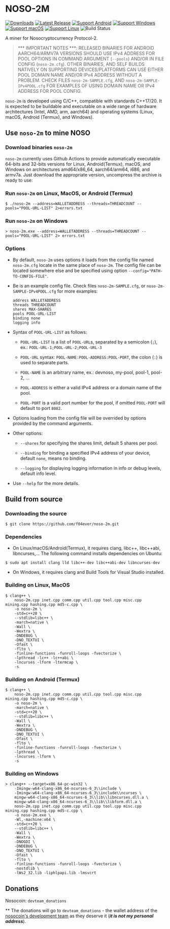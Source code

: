 # NOSO-2M
[![Downloads](https://img.shields.io/github/downloads/f04ever/noso-2m/total)](https://github.com/f04ever/noso-2m/releases)
[![Latest Release](https://img.shields.io/github/v/release/f04ever/noso-2m?label=latest%20release)](https://github.com/f04ever/noso-2m/releases/latest)
[![Support Android](https://img.shields.io/badge/support-Android-blue?logo=Android)](https://github.com/f04ever/noso-2m/releases/latest)
[![Support Windows](https://img.shields.io/badge/support-Windows-blue?logo=Windows)](https://github.com/f04ever/noso-2m/releases/latest)
[![Support macOS](https://img.shields.io/badge/support-macOS-blue?logo=macOS)](https://github.com/f04ever/noso-2m/releases/latest)
[![Support Linux](https://img.shields.io/badge/support-Linux-blue?logo=Linux)](https://github.com/f04ever/noso-2m/releases/latest)
![Build Status](https://github.com/f04ever/noso-2m/actions/workflows/build-release.yml/badge.svg)

A miner for Nosocryptocurrency Protocol-2.

> *** IMPORTANT NOTES ***: RELEASED BINARIES FOR ANDROID AARCH64/ARMV7A VERSIONS SHOULD USE IPv4 ADDRESS FOR POOL OPTIONS IN COMMAND ARGUMENT (`--pools`) AND/OR IN FILE CONFIG (`noso-2m.cfg`). OTHER BINARIES, AND SELF BUILDS NATIVELY ON SUPPORTING DEVICES/PLATFORMS CAN USE EITHER POOL DOMAIN NAME AND/OR IPv4 ADDRESS WITHOUT A PROBLEM. CHECK FILES `noso-2m-SAMPLE.cfg`, AND `noso-2m-SAMPLE-IPv4POOL.cfg` FOR
EXAMPLES OF USING DOMAIN NAME OR IPv4 ADDRESS FOR POOL CONFIG.

`noso-2m` is developed using C/C++, compatible with standards C++17/20. It is expected to be buildable and executable on a wide range of hardware architectures (Intel, AMD, arm, aarch64) and operating systems (Linux, macOS, Android (Termux), and Windows).

## Use `noso-2m` to mine NOSO

### Download binaries `noso-2m`

`noso-2m` currently uses Github Actions to provide automatically executable 64-bits and 32-bits versions for Linux, Android(Termux), macOS, and Windows on architectures amd64/x86\_64, aarch64/arm64, i686, and armv7a. Just download the appropriate version, uncompress the archive is ready to use:

### Run `noso-2m` on Linux, MacOS, or Android (Termux)

```console
$ ./noso-2m --address=WALLETADDRESS --threads=THREADCOUNT --pools="POOL-URL-LIST" 2>errors.txt
```

### Run `noso-2m` on Windows

```console
> noso-2m.exe --address=WALLETADDRESS --threads=THREADCOUNT --pools="POOL-URL-LIST" 2> errors.txt
```

### Options

- By default, `noso-2m` uses options it loads from the config file named `noso-2m.cfg` locate in the same place of `noso-2m`. The config file can be located somewhere else and be specified using option `--config="PATH-TO-CONFIG-FILE"`.

- Be is an example config file. Check files `noso-2m-SAMPLE.cfg`, or `noso-2m-SAMPLE-IPv4POOL.cfg` for more examples:

    ```
    address WALLETADDRESS
    threads THREADCOUNT
    shares MAX-SHARES
    pools POOL-URL-LIST
    binding none
    logging info
    ```

- Syntax of `POOL-URL-LIST` as follows:

    - `POOL-URL-LIST` is a list of `POOL-URL`s, separated by a semicolon (`;`), ex.: `POOL-URL-1;POOL-URL-2;POOL-URL-3`

    - `POOL-URL` syntax: `POOL-NAME:POOL-ADDRESS:POOL-PORT`, the colon (`:`) is used to separate parts.

    - `POOL-NAME` is an arbitrary name, ex.: devnoso, my-pool, pool-1, pool-2, ...

    - `POOL-ADDRESS` is either a valid IPv4 address or a domain name of the pool.

    - `POOL-PORT` is a valid port number for the pool, if omitted `POOL-PORT` will default to port `8082`.

- Options loading from the config file will be overrided by options provided by the command arguments.

- Other options:

    - `--shares` for specifying the shares limit, default 5 shares per pool.

    - `--binding` for binding a specified IPv4 address of your device, default `none`, means no binding.

    - `--logging` for displaying logging information in info or debug levels, default info level.

- Use `--help` for the more details.

## Build from source

### Downloading the source

```console
$ git clone https://github.com/f04ever/noso-2m.git
```

### Dependencies

-   On Linux/macOS/Android(Termux), it requires clang, libc++, libc++abi, libncurses,... The following command installs dependencies on Ubuntu:

```console
$ sudo apt install clang lld libc++-dev libc++abi-dev libncurses-dev
```

-   On Windows, it requires clang and Build Tools for Visual Studio installed.

### Building on Linux, MacOS

```console
$ clang++ \
    noso-2m.cpp inet.cpp comm.cpp util.cpp tool.cpp misc.cpp mining.cpp hashing.cpp md5-c.cpp \
    -o noso-2m \
    -std=c++20 \
    --stdlib=libc++ \
	-march=native \
	-Wall \
	-Wextra \
    -DNDEBUG \
    -DNO_TEXTUI \
	-Ofast \
    -flto \
    -finline-functions -funroll-loops -fvectorize \
    -lpthread -lc++ -lc++abi \
    -lncurses -lform -ltermcap \
    -s
```

### Building on Android (Termux)

```console
$ clang++ \
	noso-2m.cpp inet.cpp comm.cpp util.cpp tool.cpp misc.cpp mining.cpp hashing.cpp md5-c.cpp \
	-o noso-2m \
	-march=native \
	-std=c++20 \
	--stdlib=libc++ \
	-Wall \
	-Wextra \
	-DNDEBUG \
	-DNO_TEXTUI \
	-Ofast \
	-flto \
	-finline-functions -funroll-loops -fvectorize \
	-lpthread \
	-lncurses -lform \
	-s
```

### Building on Windows

```console
> clang++ --target=x86_64-pc-win32 \
    -Imingw-w64-clang-x86_64-ncurses-6_3\\include \
    -Imingw-w64-clang-x86_64-ncurses-6_3\\include\\ncurses \
    mingw-w64-clang-x86_64-ncurses-6_3\\lib\\libncurses.dll.a \
    mingw-w64-clang-x86_64-ncurses-6_3\\lib\\libform.dll.a \
    noso-2m.cpp inet.cpp comm.cpp util.cpp tool.cpp misc.cpp mining.cpp hashing.cpp md5-c.cpp \
    -o noso-2m.exe \
    -Wl,-machine:x64 \
    -std=c++20 \
	--stdlib=libc++ \
	-Wall \
	-Wextra \
    -DNOGDI \
    -DNDEBUG \
    -DNO_TEXTUI \
    -Ofast \
	-flto \
	-finline-functions -funroll-loops -fvectorize \
    -nostdlib \
    -lWs2_32.lib -liphlpapi.lib -lmsvcrt
```

## Donations

Nosocoin: `devteam_donations`

** The donations will go to `devteam_donations` - the wallet address of the [nosocoin's development team](https://www.nosocoin.com/) as they deserve it (***it is not my personal address***).
